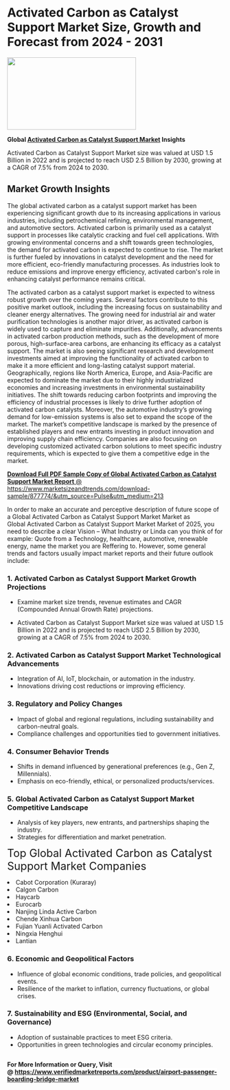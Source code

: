 <H1>Activated Carbon as Catalyst Support Market Size, Growth and Forecast from 2024 - 2031</H1><img class="aligncenter size-medium wp-image-584254" src="https://thirdeyenews.in/wp-content/uploads/2024/09/Global-Market-Research-300x168.jpeg" alt="" width="300" height="168" /><p><strong>Global&nbsp;<a href="https://www.marketsizeandtrends.com/download-sample/877774/&amp;utm_source=Pulse&amp;utm_medium=213">Activated Carbon as Catalyst Support Market</a> Insights</strong></p><p>Activated Carbon as Catalyst Support Market size was valued at USD 1.5 Billion in 2022 and is projected to reach USD 2.5 Billion by 2030, growing at a CAGR of 7.5% from 2024 to 2030.</p><p><h2>Market Growth Insights</h2> <p>The global activated carbon as a catalyst support market has been experiencing significant growth due to its increasing applications in various industries, including petrochemical refining, environmental management, and automotive sectors. Activated carbon is primarily used as a catalyst support in processes like catalytic cracking and fuel cell applications. With growing environmental concerns and a shift towards green technologies, the demand for activated carbon is expected to continue to rise. The market is further fueled by innovations in catalyst development and the need for more efficient, eco-friendly manufacturing processes. As industries look to reduce emissions and improve energy efficiency, activated carbon's role in enhancing catalyst performance remains critical.</p> <p><a href="#"></a></p> <p>The activated carbon as a catalyst support market is expected to witness robust growth over the coming years. Several factors contribute to this positive market outlook, including the increasing focus on sustainability and cleaner energy alternatives. The growing need for industrial air and water purification technologies is another major driver, as activated carbon is widely used to capture and eliminate impurities. Additionally, advancements in activated carbon production methods, such as the development of more porous, high-surface-area carbons, are enhancing its efficacy as a catalyst support. The market is also seeing significant research and development investments aimed at improving the functionality of activated carbon to make it a more efficient and long-lasting catalyst support material. Geographically, regions like North America, Europe, and Asia-Pacific are expected to dominate the market due to their highly industrialized economies and increasing investments in environmental sustainability initiatives. The shift towards reducing carbon footprints and improving the efficiency of industrial processes is likely to drive further adoption of activated carbon catalysts. Moreover, the automotive industry’s growing demand for low-emission systems is also set to expand the scope of the market. The market’s competitive landscape is marked by the presence of established players and new entrants investing in product innovation and improving supply chain efficiency. Companies are also focusing on developing customized activated carbon solutions to meet specific industry requirements, which is expected to give them a competitive edge in the market. <p><a href="#"></p><p><span class=""><strong>Download Full PDF Sample Copy of Global Activated Carbon as Catalyst Support Market Report</strong> @ <a href="https://www.marketsizeandtrends.com/download-sample/877774/&amp;utm_source=Pulse&amp;utm_medium=213" target="_blank">https://www.marketsizeandtrends.com/download-sample/877774/&amp;utm_source=Pulse&amp;utm_medium=213</a></span></p><p>In order to make an accurate and perceptive description of future scope of a Global&nbsp;Activated Carbon as Catalyst Support Market Market as Global&nbsp;Activated Carbon as Catalyst Support Market Market of 2025, you need to describe a clear Vision &ndash; What Industry or Linda can you think of for example: Quote from a Technology, healthcare, automotive, renewable energy, name the market you are Reffering to. However, some general trends and factors usually impact market reports and their future outlook include:</p><h3>1.&nbsp;<strong>Activated Carbon as Catalyst Support Market Growth Projections</strong></h3><ul><li>Examine market size trends, revenue estimates and CAGR (Compounded Annual Growth Rate) projections.</li><li><p>Activated Carbon as Catalyst Support Market size was valued at USD 1.5 Billion in 2022 and is projected to reach USD 2.5 Billion by 2030, growing at a CAGR of 7.5% from 2024 to 2030.</p></li></ul><h3>2.&nbsp;<strong>Activated Carbon as Catalyst Support Market Technological Advancements</strong></h3><ul><li>Integration of AI, IoT, blockchain, or automation in the industry.</li><li>Innovations driving cost reductions or improving efficiency.</li></ul><h3>3.&nbsp;<strong>Regulatory and Policy Changes</strong></h3><ul><li>Impact of global and regional regulations, including sustainability and carbon-neutral goals.</li><li>Compliance challenges and opportunities tied to government initiatives.</li></ul><h3>4.&nbsp;<strong>Consumer Behavior Trends</strong></h3><ul><li>Shifts in demand influenced by generational preferences (e.g., Gen Z, Millennials).</li><li>Emphasis on eco-friendly, ethical, or personalized products/services.</li></ul><h3>5.&nbsp;<strong>Global Activated Carbon as Catalyst Support Market Competitive Landscape</strong></h3><ul><li>Analysis of key players, new entrants, and partnerships shaping the industry.</li><li>Strategies for differentiation and market penetration.</li></ul><p data-pm-slice="1 1 []"><span style="color: inherit; font-family: inherit; font-size: 25px;">Top Global Activated Carbon as Catalyst Support Market Companies</span></p><div class="" data-test-id=""><p><li>Cabot Corporation (Kuraray)</li><li> Calgon Carbon</li><li> Haycarb</li><li> Eurocarb</li><li> Nanjing Linda Active Carbon</li><li> Chende Xinhua Carbon</li><li> Fujian Yuanli Activated Carbon</li><li> Ningxia Henghui</li><li> Lantian</li></p></div><h3>6.&nbsp;<strong>Economic and Geopolitical Factors</strong></h3><ul><li>Influence of global economic conditions, trade policies, and geopolitical events.</li><li>Resilience of the market to inflation, currency fluctuations, or global crises.</li></ul><h3>7.&nbsp;<strong>Sustainability and ESG (Environmental, Social, and Governance)</strong></h3><ul><li>Adoption of sustainable practices to meet ESG criteria.</li><li>Opportunities in green technologies and circular economy principles.</li></ul><h2><strong style="font-size: 14px;">For More Information or Query, Visit @&nbsp;</strong><a style="background-color: #ffffff; font-size: 14px;" href="https://www.marketsizeandtrends.com/report/activated-carbon-as-catalyst-support-market/" target="_blank">https://www.verifiedmarketreports.com/product/airport-passenger-boarding-bridge-market</a></h2>
